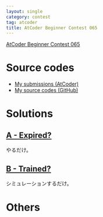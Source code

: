 ```yaml
---
layout: single
category: contest
tag: atcoder
title: AtCoder Beginner Contest 065
---
```


[AtCoder Beginner Contest 065](https://atcoder.jp/contests/abc065)

# Source codes

- [My submissions (AtCoder)](https://atcoder.jp/contests/abc065/submissions?f.User=kazunetakahashi)
- [My source codes (GitHub)](https://github.com/kazunetakahashi/atcoder/tree/master/2017/1115_ABC065)

# Solutions

## [A - Expired?](https://atcoder.jp/contests/abc065/tasks/abc065_a)

やるだけ。

## [B - Trained?](https://atcoder.jp/contests/abc065/tasks/abc065_b)

シミュレーションするだけ。

# Others
